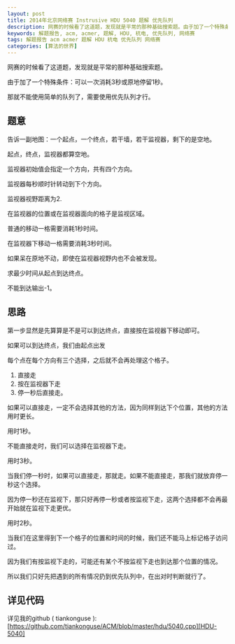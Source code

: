 ```yaml
---
layout: post
title: 2014年北京网络赛 Instrusive HDU 5040 题解 优先队列
description: 网赛的时候看了这道题，发现就是平常的那种基础搜索题。由于加了一个特殊条件：可以一次消耗3秒或原地停留1秒。那就不能使用简单的队列了，需要使用优先队列才行。
keywords: 解题报告, acm, acmer, 题解, HDU, 杭电, 优先队列, 网络赛
tags: 解题报告 acm acmer 题解 HDU 杭电 优先队列 网络赛
categories: [算法的世界]
---
```



网赛的时候看了这道题，发现就是平常的那种基础搜索题。


由于加了一个特殊条件：可以一次消耗3秒或原地停留1秒。


那就不能使用简单的队列了，需要使用优先队列才行。


## 题意

告诉一副地图：一个起点，一个终点，若干墙，若干监视器，剩下的是空地。


起点，终点，监视器都算空地。

监视器初始值会指定一个方向，共有四个方向。

监视器每秒顺时针转动到下个方向。

监视器视野距离为2.

在监视器的位置或在监视器面向的格子是监视区域。


普通的移动一格需要消耗1秒时间。

在监视器下移动一格需要消耗3秒时间。

如果呆在原地不动，即使在监视器视野内也不会被发现。


求最少时间从起点到达终点。

不能到达输出-1。


## 思路

第一步显然是先算算是不是可以到达终点，直接按在监视器下移动即可。

如果可以到达终点，我们由起点出发

每个点在每个方向有三个选择，之后就不会再处理这个格子。

1. 直接走
2. 按在监视器下走
3. 停一秒后直接走。


如果可以直接走，一定不会选择其他的方法，因为同样到达下个位置，其他的方法用时更长。

用时1秒。


不能直接走时，我们可以选择在监视器下走。

用时3秒。

当我们停一秒时，如果可以直接走，那就走。如果不能直接走，那我们就放弃停一秒这个选择。

因为停一秒还在监视下，那只好再停一秒或者按监视下走，这两个选择都不会再最开始就在监视下走更优。 

用时2秒。


当我们在这里得到下一个格子的位置和时间的时候，我们还不能马上标记格子访问过。

因为我们有按监视下走的，可能还有某个不按监视下走也到达那个位置的情况。



所以我们只好先把遇到的所有情况扔到优先队列中，在出对时判断就行了。


## 详见代码

详见我的github ( tiankonguse ):[https://github.com/tiankonguse/ACM/blob/master/hdu/5040.cpp][HDU-5040]



[HDU-5040]: https://github.com/tiankonguse/ACM/blob/master/hdu/5040.cpp
